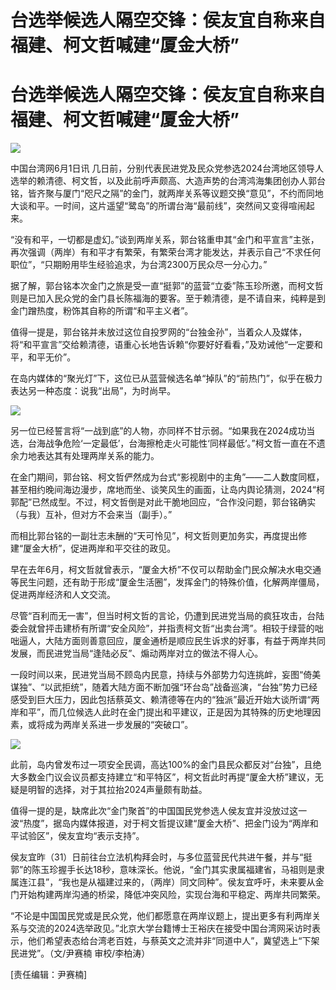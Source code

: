 # 台选举候选人隔空交锋：侯友宜自称来自福建、柯文哲喊建“厦金大桥”

# 台选举候选人隔空交锋：侯友宜自称来自福建、柯文哲喊建“厦金大桥”

![](https://inews.gtimg.com/newsapp_bt/0/15802166741/1000)

中国台湾网6月1日讯
几日前，分别代表民进党及民众党参选2024台湾地区领导人选举的赖清德、柯文哲，以及此前呼声颇高、大造声势的台湾鸿海集团创办人郭台铭，皆齐聚与厦门“咫尺之隔”的金门，就两岸关系等议题交换“意见”，不约而同地大谈和平。一时间，这片遥望“鹭岛”的所谓台海“最前线”，突然间又变得喧闹起来。

“没有和平，一切都是虚幻。”谈到两岸关系，郭台铭重申其“金门和平宣言”主张，再次强调（两岸）有和平才有繁荣，有繁荣台湾才能发达，并表示自己“不求任何职位”，“只期盼用毕生经验追求，为台湾2300万民众尽一分心力。”

据了解，郭台铭本次金门之旅是受一直“挺郭”的蓝营“立委”陈玉珍所邀，而柯文哲则是已加入民众党的金门县长陈福海的要客。至于赖清德，是不请自来，纯粹是到金门蹭热度，粉饰其自称的所谓“和平主义者”。

值得一提是，郭台铭并未放过这位自投罗网的“台独金孙”，当着众人及媒体，将“和平宣言”交给赖清德，语重心长地告诉赖“你要好好看看，”及劝诫他“一定要和平，和平无价”。

在岛内媒体的“聚光灯”下，这位已从蓝营候选名单“掉队”的“前热门”，似乎在极力表达另一种态度：说我“出局”，为时尚早。

![](https://inews.gtimg.com/newsapp_bt/0/15802166742/1000)

另一位已经誓言将“一战到底”的人物，亦同样不甘示弱。“如果我在2024成功当选，台海战争危险‘一定最低’，台海擦枪走火可能性‘同样最低’。”柯文哲一直在不遗余力地表达其有处理两岸关系的能力。

在金门期间，郭台铭、柯文哲俨然成为台式“影视剧中的主角”——二人数度同框，甚至相约晚间海边漫步，席地而坐、谈笑风生的画面，让岛内舆论猜测，2024“柯郭配”已然成型。不过，柯文哲倒是对此干脆地回应，“合作没问题，郭台铭确实（与我）互补，但对方不会来当（副手）。”

而相比郭台铭的一副壮志未酬的“天可怜见”，柯文哲则更加务实，再度提出修建“厦金大桥”，促进两岸和平交往的政见。

早在去年6月，柯文哲就曾表示，“厦金大桥”不仅可以帮助金门民众解决水电交通等民生问题，还有助于形成“厦金生活圈”，发挥金门的特殊价值，化解两岸僵局，促进两岸经济和人文交流。

尽管“百利而无一害”，但当时柯文哲的言论，仍遭到民进党当局的疯狂攻击，台陆委会就曾抨击建桥有所谓“安全风险”，并指责柯文哲“出卖台湾”。相较于绿营的咄咄逼人，大陆方面则善意回应，厦金通桥是顺应民生诉求的好事，有益于两岸共同发展，而民进党当局“逢陆必反”、煽动两岸对立的做法不得人心。

一段时间以来，民进党当局不顾岛内民意，持续与外部势力勾连挑衅，妄图“倚美谋独”、“以武拒统”，随着大陆方面不断加强“环台岛”战备巡演，“台独”势力已经感受到巨大压力，因此包括蔡英文、赖清德等在内的“独派”最近开始大谈所谓“两岸和平”，而几位候选人此时在金门提出和平建议，正是因为其特殊的历史地理因素，或将成为两岸关系进一步发展的“突破口”。

![](https://inews.gtimg.com/newsapp_bt/0/15802166743/1000)

此前，岛内曾发布过一项安全民调，高达100%的金门县民众都反对“台独”，且绝大多数金门议会议员都支持建立“和平特区”，柯文哲此时再提“厦金大桥”建议，无疑是明智的选择，对于其拉抬2024声量颇有助益。

值得一提的是，缺席此次“金门聚首”的中国国民党参选人侯友宜并没放过这一波“热度”，据岛内媒体报道，对于柯文哲提议建“厦金大桥”、把金门设为“两岸和平试验区”，侯友宜均“表示支持”。

侯友宜昨（31）日前往台立法机构拜会时，与多位蓝营民代共进午餐，并与“挺郭”的陈玉珍握手长达18秒，意味深长。他说，“金门其实隶属福建省，马祖则是隶属连江县”，“我也是从福建过来的，（两岸）同文同种”。侯友宜呼吁，未来要从金门开始构建两岸沟通的桥梁，降低冲突风险，实现台海和平稳定、两岸共同繁荣。

“不论是中国国民党或是民众党，他们都愿意在两岸议题上，提出更多有利两岸关系与交流的2024选举政见。”北京大学台籍博士王裕庆在接受中国台湾网采访时表示，他们希望表态给台湾老百姓，与蔡英文之流并非“同道中人”，冀望选上“下架民进党”。（文/尹赛楠
审校/李柏涛）

[责任编辑：尹赛楠]

